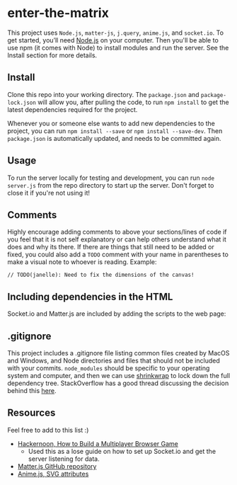 # enter-the-matrix
This project uses `Node.js`, `matter-js`, `j.query`, `anime.js`, and `socket.io`. To get started, you’ll need [Node.js](https://nodejs.org/en/) on your computer. Then you'll be able to use npm (it comes with Node) to install modules and run the server. See the Install section for more details.

## Install
Clone this repo into your working directory.
The `package.json` and `package-lock.json` will allow you, after pulling the code, to run `npm install` to get the latest dependencies required for the project.

Whenever you or someone else wants to add new dependencies to the project, you can run `npm install --save` or `npm install --save-dev`. Then `package.json` is automatically updated, and needs to be committed again.

## Usage
To run the server locally for testing and development, you can run `node server.js` from the repo directory to start up the server. Don't forget to close it if you're not using it!

## Comments
Highly encourage adding comments to above your sections/lines of code if you feel that it is not self explanatory or can help others understand what it does and why its there. If there are things that still need to be added or fixed, you could also add a `TODO` comment with your name in parentheses to make a visual note to whoever is reading.
Example:
```
// TODO(janelle): Need to fix the dimensions of the canvas!
```

## Including dependencies in the HTML
Socket.io and Matter.js are included by adding the scripts to the web page:
  <script src="/socket.io/socket.io.js"></script>
  <script src="https://cdnjs.cloudflare.com/ajax/libs/matter-js/0.17.0/matter.min.js"></script>

## .gitignore
This project includes a .gitignore file listing common files created by MacOS and Windows, and Node directories and files that should not be included with your commits. `node_modules` should be specific to your operating system and computer, and then we can use [shrinkwrap](https://docs.npmjs.com/cli/shrinkwrap) to lock down the full dependency tree. StackOverflow has a good thread discussing the decision behind this [here](https://stackoverflow.com/questions/11459475/should-i-check-in-folder-node-modules-to-git-when-creating-a-node-js-app-on-he).

## Resources
Feel free to add to this list :)
- [Hackernoon, How to Build a Multiplayer Browser Game](https://hackernoon.com/how-to-build-a-multiplayer-browser-game-4a793818c29b)
  - Used this as a lose guide on how to set up Socket.io and get the server listening for data.
- [Matter.js GitHub repository](https://github.com/liabru/matter-js)
- [Anime.js, SVG attributes](https://animejs.com/documentation/#svgAttr)
